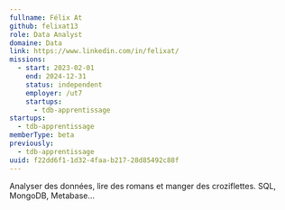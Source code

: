 ```yaml
---
fullname: Félix At
github: felixat13
role: Data Analyst
domaine: Data
link: https://www.linkedin.com/in/felixat/
missions:
  - start: 2023-02-01
    end: 2024-12-31
    status: independent
    employer: /ut7
    startups:
      - tdb-apprentissage
startups:
  - tdb-apprentissage
memberType: beta
previously:
  - tdb-apprentissage
uuid: f22dd6f1-1d32-4faa-b217-28d85492c88f
---
```

Analyser des données, lire des romans et manger des croziflettes. SQL, MongoDB, Metabase...